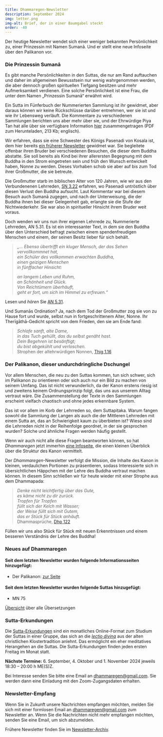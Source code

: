 ```yaml
---
title: Dhammaregen-Newsletter
description: September 2024
img: letter.png
img-alt: Brief, der in einer Baumgabel steckt
order: -40
---
```


Der heutige Newsletter wendet sich einer weniger bekannten Persönlichkeit zu, einer Prinzessin mit Namen Sumanā. Und er stellt eine neue Infoseite über den Palikanon vor.

### Die Prinzessin Sumanā

Es gibt manche Persönlichkeiten in den Suttas, die nur am Rand auftauchen und daher im allgemeinen Bewusstsein nur wenig wahrgenommen werden, die aber dennoch großen spirituellen Tiefgang besitzen und mehr Aufmerksamkeit verdienen. Eine solche Persönlichkeit ist eine Frau, die unter dem Namen „Prinzessin Sumanā“ erwähnt wird.

Ein Sutta im Fünferbuch der Nummerierten Sammlung ist ihr gewidmet, aber daraus können wir keine Rückschlüsse darüber entnehmen, wer sie ist und wie ihr Lebensweg verläuft. Die Kommentare zu verschiedenen Sammlungen berichten uns aber mehr über sie, und der Ehrwürdige Piya Tan hat alle über sie verfügbare Information [hier](https://www.themindingcentre.org/dharmafarer/wp-content/uploads/2009/12/22.14-Sumana-Rajakumari-S-a5.31-piya.pdf) zusammengetragen (PDF zum Herunteladen, 213 Kb; englisch).

Wir erfahren, dass sie eine Schwester des Königs Pasenadi von Kosala ist, dem hier bereits [ein früherer Newsletter](#/wiki/news/2022-04) gewidmet war. Sie begleitete offenbar ihren Bruder bei verschiedenen Besuchen, die dieser dem Buddha abstatte. Sie soll bereits als Kind bei ihrer allerersten Begegnung mit dem Buddha in den Strom eingetreten sein und früh den Wunsch entwickelt haben, Nonne zu werden. Dieses Vorhaben schob sie aber auf bis zum Tod ihrer Großmutter, die sie betreute.

Die Großmutter starb im biblischen Alter von 120 Jahren, wie wir aus den Verbundenenen Lehrreden, [SN 3.22](#/sutta/sn3.22/de/sabbamitta) erfahren, wo Pasenadi untröstlich über diesen Verlust den Buddha aufsucht. Laut Kommentar war bei diesem Besuch auch Sumanā zugegen, und nach der Unterweisung, die der Buddha ihnen bei dieser Gelegenheit gab, erlangte sie die Stufe der Nichtwiederkehr. Sie war also in spiritueller Hinsicht ihrem Bruder weit voraus.

Doch wenden wir uns nun ihrer eigenen Lehrrede zu, Nummerierte Lehrreden, AN 5.31. Es ist ein interessanter Text, in dem sie den Buddha über den Unterschied befragt zwischen einem spendenfreudigen Menschen und einem, der seinen Besitz lieber für sich behält.

>*„… Ebenso übertrifft ein kluger Mensch, der das Sehen vervollkommnet hat,*  
>*ein Schüler des vollkommen erwachten Buddha,*  
>*einen geizigen Menschen*  
>*in fünffacher Hinsicht:*  
>
>*an langem Leben und Ruhm,*  
>*an Schönheit und Glück.*  
>*Von Reichtümern überhäuft,*  
>*geht er fort, um sich im Himmel zu erfreuen.“*

Lesen und *hören* Sie [AN 5.31](#/sutta/an5.31/de/sabbamitta).

Und Sumanās Ordination? Ja, nach dem Tod der Großmutter zog sie von zu Hause fort und wurde, selbst nun in fortgeschrittenem Alter, Nonne. Ihr Therīgāthā-Gedicht spricht von dem Frieden, den sie am Ende fand:

>*Schlafe sanft, alte Dame,*  
>*in das Tuch gehüllt, das du selbst genäht hast.*  
>*Dein Begehren ist besänftigt;*  
>*du bist abgekühlt und verloschen.*  
> Strophen der altehrwürdigen Nonnen, [Thig 1.16](#/sutta/thig1.16/de/sabbamitta)

### Der Palikanon, dieser undurchdringliche Dschungel

Vor allem Menschen, die neu zu den Suttas kommen, tun sich schwer, sich im Palikanon zu orientieren oder sich auch nur ein Bild zu machen von seinem Umfang. Das ist nicht verwunderlich, da der Kanon erstens riesig ist und zweitens keinem Ordnungsprinzip folgt, das uns aus unserem Alltag vertraut wäre. Die Zusammenstellung der Texte in den Sammlungen erscheint vielfach chaotisch und ohne jedes erkennbare System. 

Das ist vor allem im Korb der Lehrreden so, dem Suttapiṭaka. Warum fangen sowohl die Sammlung der Langen als auch die der Mittleren Lehrreden mit einem Sutta an, das an Schwierigkeit kaum zu überbieten ist? Wieso sind die Lehrreden nicht in der Reihenfolge geordnet, in der sie gesprochen wurden? Solche und ähnliche Fragen werden häufig gestellt.

Wenn wir auch nicht alle diese Fragen beantworten können, so hat *Dhammaregen* jetzt immerhin [eine Infoseite](#/wiki/studium/palikanon), die einen kleinen Überblick über die Struktur des Kanon vermittelt.

Der *Dhammaregen*-Newsletter verfolgt die Mission, die Inhalte des Kanon in kleinen, verdaulichen Portionen zu präsentieren, sodass Interessierte sich in übersichtlichen Häppchen mit der Lehre des Buddha vertraut machen können. In diesem Sinn schließen wir für heute wieder mit einer Strophe aus dem Dhammapada:

>*Denke nicht leichtfertig über das Gute,*  
>*es käme nicht zu dir zurück.*  
>*Tropfen für Tropfen*  
>*füllt sich der Kelch mit Wasser;*  
>*der Weise füllt sich mit Gutem,*  
>*das er Stück für Stück anhäuft.*  
> Dhammasprüche, [Dhp 122](#/sutta/dhp122:1/de/sabbamitta)

Füllen wir uns also Stück für Stück mit neuen Erkenntnissen und einem besseren Verständnis der Lehre des Buddha!

### Neues auf Dhammaregen

#### Seit dem letzten Newsletter wurden folgende Informationsseiten hinzugefügt:

- Der Palikanon: [zur Seite](#/wiki/studium/palikanon)

#### Seit dem letzten Newsletter wurden folgende Suttas hinzugefügt:

- MN 75

[Übersicht](#/wiki/uebersetzung/uebersicht) über alle Übersetzungen

### Sutta-Erkundungen 

Die [Sutta-Erkundungen](#/wiki/erkundung) sind ein monatliches Online-Format zum Studium der Suttas in einer Gruppe, das sich an die [*lectio divina*](https://de.wikipedia.org/wiki/Lectio_divina) aus der alten christlichen Klostertradition anlehnt. Das ermöglicht ein eher meditatives Herangehen an die Suttas. Die Sutta-Erkundungen finden jeden ersten Freitag im Monat statt. 

**Nächste Termine:** 6. September, 4. Oktober und 1. November 2024 jeweils 18:30 – 20:00 h ME(S)Z.

Bei Interesse senden Sie bitte eine Email an [dhammaregen@gmail.com](mailto:dhammaregen@gmail.com). Sie werden dann eine Einladung mit den Zoom-Zugangsdaten erhalten.

### Newsletter-Empfang

Wenn Sie in Zukunft unsere Nachrichten empfangen möchten, melden Sie sich mit einer formlosen Email an [dhammaregen@gmail.com](mailto:dhammaregen@gmail.com) zum Newsletter an. Wenn Sie die Nachrichten nicht mehr empfangen möchten, senden Sie eine Email, um sich abzumelden. 

Frühere Newsletter finden Sie im [Newsletter-Archiv](#/wiki/news/inhalt).